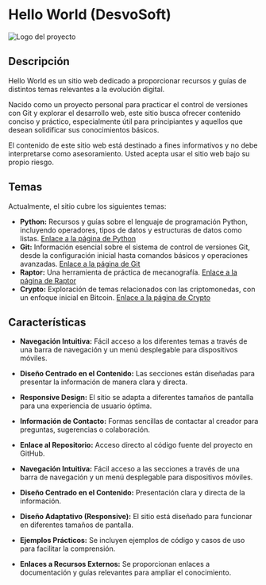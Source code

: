 # Hello World (DesvoSoft)

![Logo del proyecto](./src/images/theme.ico)
## Descripción

Hello World es un sitio web dedicado a proporcionar recursos y guías de distintos temas relevantes a la evolución digital.  

Nacido como un proyecto personal para practicar el control de versiones con Git y explorar el desarrollo web, este sitio busca ofrecer contenido conciso y práctico, especialmente útil para principiantes y aquellos que desean solidificar sus conocimientos básicos.

El contenido de este sitio web está destinado a fines informativos y no debe interpretarse como asesoramiento. Usted acepta usar el sitio web bajo su propio riesgo.

## Temas

Actualmente, el sitio cubre los siguientes temas:

* **Python:** Recursos y guías sobre el lenguaje de programación Python, incluyendo operadores, tipos de datos y estructuras de datos como listas. [Enlace a la página de Python](./src/pages/python.html)
* **Git:** Información esencial sobre el sistema de control de versiones Git, desde la configuración inicial hasta comandos básicos y operaciones avanzadas. [Enlace a la página de Git](./src/pages/git.html)
* **Raptor:** Una herramienta de práctica de mecanografía. [Enlace a la página de Raptor](./src/pages/raptor.html)
* **Crypto:** Exploración de temas relacionados con las criptomonedas, con un enfoque inicial en Bitcoin. [Enlace a la página de Crypto](./src/pages/crypto.html)

## Características

* **Navegación Intuitiva:** Fácil acceso a los diferentes temas a través de una barra de navegación y un menú desplegable para dispositivos móviles.
* **Diseño Centrado en el Contenido:** Las secciones están diseñadas para presentar la información de manera clara y directa.
* **Responsive Design:** El sitio se adapta a diferentes tamaños de pantalla para una experiencia de usuario óptima.
* **Información de Contacto:** Formas sencillas de contactar al creador para preguntas, sugerencias o colaboración.
* **Enlace al Repositorio:** Acceso directo al código fuente del proyecto en GitHub.

* **Navegación Intuitiva:** Fácil acceso a las secciones a través de una barra de navegación y un menú desplegable para dispositivos móviles.
* **Diseño Centrado en el Contenido:** Presentación clara y directa de la información.
* **Diseño Adaptativo (Responsive):** El sitio está diseñado para funcionar en diferentes tamaños de pantalla.
* **Ejemplos Prácticos:** Se incluyen ejemplos de código y casos de uso para facilitar la comprensión.
* **Enlaces a Recursos Externos:** Se proporcionan enlaces a documentación y guías relevantes para ampliar el conocimiento.
